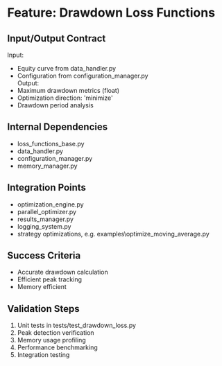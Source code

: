 # Feature: Drawdown Loss Functions  

## Input/Output Contract  
Input:  
- Equity curve from data_handler.py  
- Configuration from configuration_manager.py  
Output:  
- Maximum drawdown metrics (float)  
- Optimization direction: 'minimize'  
- Drawdown period analysis  

## Internal Dependencies  
- loss_functions_base.py  
- data_handler.py  
- configuration_manager.py  
- memory_manager.py  

## Integration Points  
- optimization_engine.py  
- parallel_optimizer.py  
- results_manager.py  
- logging_system.py
- strategy optimizations, e.g. examples\optimize_moving_average.py  

## Success Criteria  
- Accurate drawdown calculation  
- Efficient peak tracking  
- Memory efficient  

## Validation Steps  
1. Unit tests in tests/test_drawdown_loss.py  
2. Peak detection verification  
3. Memory usage profiling  
4. Performance benchmarking  
5. Integration testing  